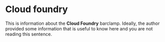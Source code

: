 # Cloud foundry

This is information about the **Cloud Foundry** barclamp. Ideally, the author provided some information that is 
useful to know here and you are not reading this sentence.

